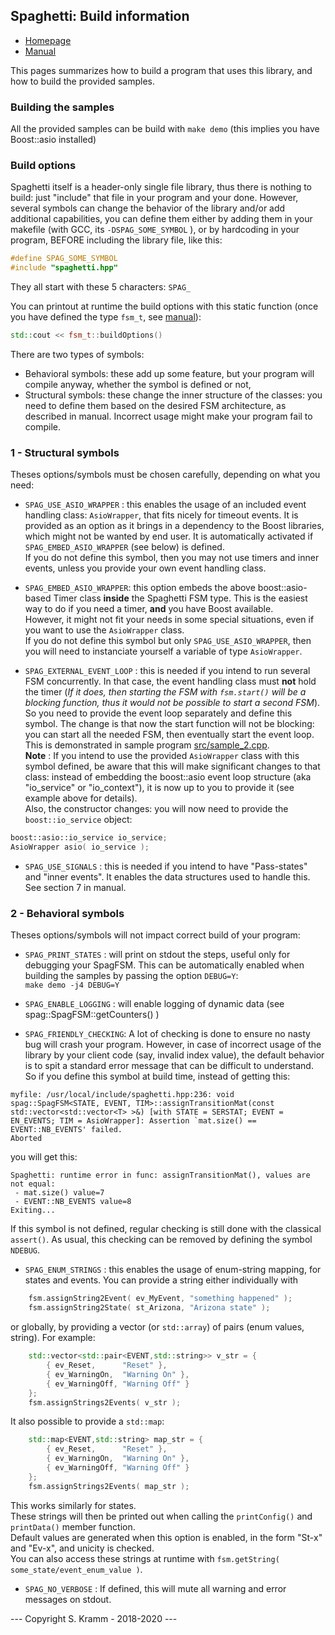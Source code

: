
## Spaghetti: Build information

- [Homepage](https://github.com/skramm/spaghetti)
- [Manual](spaghetti_manual.md)

This pages summarizes how to build a program that uses this library, and how to build the provided samples.

### Building the samples


All the provided samples can be build with
`make demo`
(this implies you have Boost::asio installed)


### Build options

Spaghetti itself is a header-only single file library, thus there is nothing to build:
just "include" that file in your program and your done.
However, several symbols can change the behavior of the library and/or add additional capabilities, you can define them either by adding them in your makefile
(with GCC, its `-DSPAG_SOME_SYMBOL` ), or by hardcoding in your program, BEFORE including the library file, like this:

```C++
#define SPAG_SOME_SYMBOL
#include "spaghetti.hpp"
```

They all start with these 5 characters: `SPAG_`

You can printout at runtime the build options with this static function (once you have defined the type `fsm_t`, see [manual](spaghetti_manual.md#showcase1)):
```C++
std::cout << fsm_t::buildOptions()
```

There are two types of symbols:
* Behavioral symbols: these add up some feature, but your program will compile anyway, whether the symbol is defined or not,
* Structural symbols: these change the inner structure of the classes:
you need to define them based on the desired FSM architecture, as described in manual.
Incorrect usage might make your program fail to compile.


### 1 - Structural symbols

Theses options/symbols must be chosen carefully, depending on what you need:

* `SPAG_USE_ASIO_WRAPPER` : this enables the usage of an included event handling class: `AsioWrapper`, that fits nicely for timeout events.
It is provided as an option as it brings in a dependency to the Boost libraries, which might not be wanted by end user.
It is automatically activated if `SPAG_EMBED_ASIO_WRAPPER` (see below) is defined.<br>
If you do not define this symbol, then you may not use timers and inner events, unless you provide your own event handling class.

* `SPAG_EMBED_ASIO_WRAPPER`: this option embeds the above boost::asio-based Timer class **inside** the Spaghetti FSM type.
This is the easiest way to do if you need a timer, **and** you have Boost available.<br>
However, it might not fit your needs in some special situations, even if you want to use the `AsioWrapper` class.<br>
If you do not define this symbol but only `SPAG_USE_ASIO_WRAPPER`, then you will need to instanciate yourself a variable of type
`AsioWrapper`.

* `SPAG_EXTERNAL_EVENT_LOOP` : this is needed if you intend to run several FSM concurrently.
In that case, the event handling class must **not** hold the timer
(*If it does, then starting the FSM with `fsm.start()` will be a blocking function, thus it would not be possible to start a second FSM*).<br>
So you need to provide the event loop separately and define this symbol.
The change is that now the start function will not be blocking:
you can start all the needed FSM, then eventually start the event loop.
This is demonstrated in sample program [src/sample_2.cpp](../../../tree/master/src/sample_2.cpp).<br>
**Note** : If you intend to use the provided `AsioWrapper` class with this symbol defined, be aware that this will make significant
changes to that class: instead of embedding the boost::asio event loop structure (aka "io_service" or "io_context"), it is now up
to you to provide it (see example above for details).<br>
Also, the constructor changes: you will now need to provide the `boost::io_service` object:
```C++
boost::asio::io_service io_service;
AsioWrapper asio( io_service );
```

* `SPAG_USE_SIGNALS` : this is needed if you intend to have "Pass-states" and "inner events".
It enables the data structures used to handle this.
See section 7 in manual.

### 2 - Behavioral symbols

Theses options/symbols will not impact correct build of your program:

* `SPAG_PRINT_STATES` : will print on stdout the steps, useful only for debugging your SpagFSM.
This can be automatically enabled when building the samples by passing the option `DEBUG=Y`:<br>
`make demo -j4 DEBUG=Y`

* `SPAG_ENABLE_LOGGING` : will enable logging of dynamic data (see spag::SpagFSM::getCounters() )

* `SPAG_FRIENDLY_CHECKING`: A lot of checking is done to ensure no nasty bug will crash your program.
However, in case of incorrect usage of the library by your client code (say, invalid index value),
the default behavior is to spit a standard error message that can be difficult to understand.
So if you define this symbol at build time, instead of getting this:
```
myfile: /usr/local/include/spaghetti.hpp:236: void spag::SpagFSM<STATE, EVENT, TIM>::assignTransitionMat(const std::vector<std::vector<T> >&) [with STATE = SERSTAT; EVENT = EN_EVENTS; TIM = AsioWrapper]: Assertion `mat.size() == EVENT::NB_EVENTS' failed.
Aborted
```
you will get this:
```
Spaghetti: runtime error in func: assignTransitionMat(), values are not equal:
 - mat.size() value=7
 - EVENT::NB_EVENTS value=8
Exiting...
```
If this symbol is not defined, regular checking is still done with the classical `assert()`.
As usual, this checking can be removed by defining the symbol `NDEBUG`.

* `SPAG_ENUM_STRINGS` : this enables the usage of enum-string mapping, for states and events.
You can provide a string either individually with
```C++
	fsm.assignString2Event( ev_MyEvent, "something happened" );
	fsm.assignString2State( st_Arizona, "Arizona state" );
```
or globally, by providing a vector (or `std::array`) of pairs (enum values, string).
For example:
```C++
	std::vector<std::pair<EVENT,std::string>> v_str = {
		{ ev_Reset,      "Reset" },
		{ ev_WarningOn,  "Warning On" },
		{ ev_WarningOff, "Warning Off" }
	};
	fsm.assignStrings2Events( v_str );
```
It also possible to provide a `std::map`:
```C++
	std::map<EVENT,std::string> map_str = {
		{ ev_Reset,      "Reset" },
		{ ev_WarningOn,  "Warning On" },
		{ ev_WarningOff, "Warning Off" }
	};
	fsm.assignStrings2Events( map_str );
```
This works similarly for states.
<br>
These strings will then be printed out when calling the `printConfig()` and `printData()` member function.
<br>
Default values are generated when this option is enabled, in the form "St-x" and "Ev-x", and unicity is checked.
<br>
You can also access these strings at runtime with `fsm.getString( some_state/event_enum_value )`.

* `SPAG_NO_VERBOSE` : If defined, this will mute all warning and error messages on stdout.


--- Copyright S. Kramm - 2018-2020 ---
